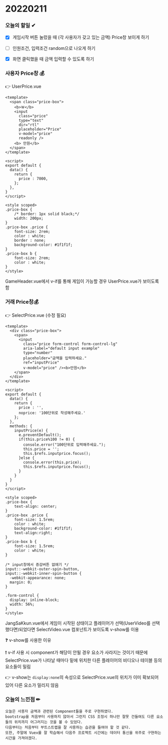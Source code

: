 # 20220211

### 오늘의 할일 ✔

- [x] 게임시작 버튼 눌렀을 때 (각 사용자가 갖고 있는 금액) Price창 보이게 하기
- [ ] 인원조건, 입력조건 random으로 나오게 하기
- [x] 화면 클릭했을 때 금액 입력할 수 있도록 하기



### 사용자 Price창 💰

👉 UserPrice.vue 

```vue
<template>
  <span class="price-box">
    <b>￦</b>
    <input
      class="price"
      type="text"
      dir="rtl"
      placeholder="Price"
      v-model="price"
      readonly />
    <b> 만원</b>
  </span>
</template>

<script>
export default {
  data() {
    return {
      price : 7000,
    };
  },
}
</script>

<style scoped>
.price-box {
    /* border: 1px solid black;*/
    width: 200px;
}
.price-box .price {
    font-size: 2rem;
    color : white;
    border : none;
    background-color: #1f1f1f;
}
.price-box b {
    font-size: 2rem; 
    color : white;
}
</style>
```

GameHeader.vue에서 v-if를 통해 게임이 가능할 경우 UserPrice.vue가 보이도록 함 

###  

### 거래 Price창💰

👉 SelectPrice.vue (수정 필요)

```vue
<template>
  <div class="price-box">
    <span>
      <input
        class="price form-control form-control-lg"
        aria-label="default input example"
        type="number"
        placeholder="금액을 입력하세요."
        ref="inputPrice"
        v-model="price" /><b>만원</b>
    </span>
  </div>
</template>

<script>
export default {
  data() { 
    return {
      price : '',
      noprice: '100단위로 작성해주세요.'
    };
  },
  methods: {
    inputPrice(e) {
      e.preventDefault();
      if(this.price%100 != 0) {
        console.error("100단위로 입력해주세요.");
        this.price = '';
        this.$refs.inputprice.focus();
      }else {
        console.error(this.price);
        this.$refs.inputprice.focus();
      }
    }
  }
}
</script>

<style scoped>
.price-box {
    text-align: center;
}
.price-box .price {
    font-size: 1.5rem;
    color : white;
    background-color: #1f1f1f;
    text-align:right;
}
.price-box b {
    font-size: 1.5rem; 
    color : white;
}

/* input창에서 증감버튼 없애기 */
input::-webkit-outer-spin-button,
input::-webkit-inner-spin-button {
  -webkit-appearance: none;
  margin: 0;
}

.form-control {
  display: inline-block;
  width: 56%;
}
</style>
```

JangSaKkun.vue에서 게임이 시작된 상태이고 플레이어가 선택(UserVideo를 선택했다면)되었다면 SelectVideo.vue 컴포넌트가 보이도록 v-show를 이용 

:question: v-show를 사용한 이유

:heavy_exclamation_mark: v-if 사용 시 component가 해당이 안될 경우 요소가 사라지는 것이기 때문에 SelectPrice.vue가 나타날 때마다 밑에 위치한 다른 플레이어의 비디오나 테이블 등의 요소들이 밀림

👉 v-show는 `display:none`의 속성으로 SelectPrice.vue의 위치가 이미 확보되어 있어 다른 요소가 밀리지 않음

###  

### 오늘의 느낀점 ✏

```
오늘은 사용자 금액과 관련된 Component들을 주로 구현하였다. 
bootstrap을 처음부터 사용하지 않아서 그런지 CSS 조정시 하나만 잘못 건들여도 다른 요소들의 위치까지 어그러지는 것을 볼 수 있었다.
다음부터는 처음부터 부트스트랩을 잘 사용하는 습관을 들여야 할 것 같다.
또한, 주말에 Vuex를 잘 학습해서 다음주 프로젝트 시간에는 데이터 통신을 위주로 구현하는 시간을 가져야겠다.
```

